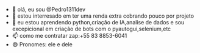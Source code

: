 - 👋 olá, eu sou @Pedro1311dev
- 👀 estou interresado em ter uma renda extra cobrando pouco por projeto
- 🌱 eu estou aprendendo python,criação de IA,analise de dados e sou excepicional em criação de bots com o pyautogui,selenium,etc
- 📫 como me contratar zap:+55 83 8853-6041
- 😄 Pronomes: ele e dele

<!---
Pedro1311dev/Pedro1311dev is a ✨ special ✨ repository because its `README.md` (this file) appears on your GitHub profile.
You can click the Preview link to take a look at your changes.
--->
